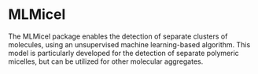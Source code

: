 # MLMicel
The MLMicel package enables the detection of separate clusters of molecules, using an unsupervised machine learning-based algorithm. This model is particularly developed for the detection of separate polymeric micelles, but can be utilized for other molecular aggregates.
